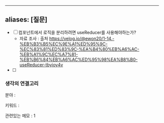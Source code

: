 
---
aliases: [질문]
---

- [ ] 컴포넌트에서 로직을 분리하려면 useReducer를 사용해야하는가?
	-  자료 조사 : 출처 https://velog.io/@ewon20/1-14.-%EB%B3%B5%EC%9E%A1%ED%95%9C-%EC%83%81%ED%83%9C-%EA%B4%80%EB%A6%AC-%EB%A1%9C%EC%A7%81-%EB%B6%84%EB%A6%AC%ED%95%98%EA%B8%B0-useReducer-tbyioy4v
- [ ] 


### 생각의 연결고리
분야 :

키워드 :

관련있는 메모 :
1